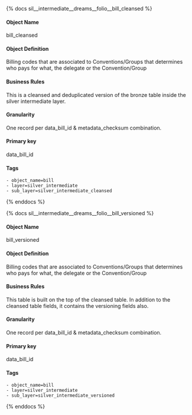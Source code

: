 {% docs sil__intermediate__dreams__folio__bill_cleansed %}

#### Object Name
bill_cleansed

#### Object Definition
Billing codes that are associated to Conventions/Groups that determines who pays for what, the delegate or the Convention/Group

#### Business Rules
This is a cleansed and deduplicated version of the bronze table inside the silver intermediate layer.

#### Granularity
One record per data_bill_id & metadata_checksum combination.

#### Primary key
data_bill_id

#### Tags
    - object_name=bill
    - layer=silver_intermediate
    - sub_layer=silver_intermediate_cleansed

{% enddocs %}

{% docs sil__intermediate__dreams__folio__bill_versioned %}

#### Object Name
bill_versioned

#### Object Definition
Billing codes that are associated to Conventions/Groups that determines who pays for what, the delegate or the Convention/Group

#### Business Rules
This table is built on the top of the cleansed table. In addition to the cleansed table fields, it contains the versioning fields also.

#### Granularity
One record per data_bill_id & metadata_checksum combination.

#### Primary key
data_bill_id

#### Tags
    - object_name=bill
    - layer=silver_intermediate
    - sub_layer=silver_intermediate_versioned

{% enddocs %}